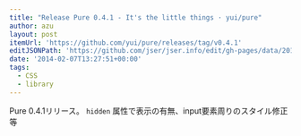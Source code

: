 ```yaml
---
title: "Release Pure 0.4.1 - It's the little things · yui/pure"
author: azu
layout: post
itemUrl: 'https://github.com/yui/pure/releases/tag/v0.4.1'
editJSONPath: 'https://github.com/jser/jser.info/edit/gh-pages/data/2014/02/index.json'
date: '2014-02-07T13:27:51+00:00'
tags:
  - CSS
  - library
---
```

Pure 0.4.1リリース。
`hidden` 属性で表示の有無、input要素周りのスタイル修正等
